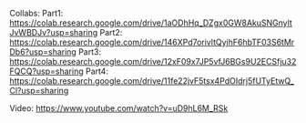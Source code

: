 Collabs:
Part1: https://colab.research.google.com/drive/1aODhHq_DZgx0GW8AkuSNGnyltJvWBDJv?usp=sharing
Part2: https://colab.research.google.com/drive/146XPd7orivltQyjhF6hbTF03S6tMrDb6?usp=sharing
Part3: https://colab.research.google.com/drive/12xF09x7JP5vfJ6BGs9U2ECSfju32FQCQ?usp=sharing
Part4: https://colab.research.google.com/drive/11fe22jvF5tsx4PdOIdrj5fUTyEtwQ_Cl?usp=sharing

Video: https://www.youtube.com/watch?v=uD9hL6M_RSk
